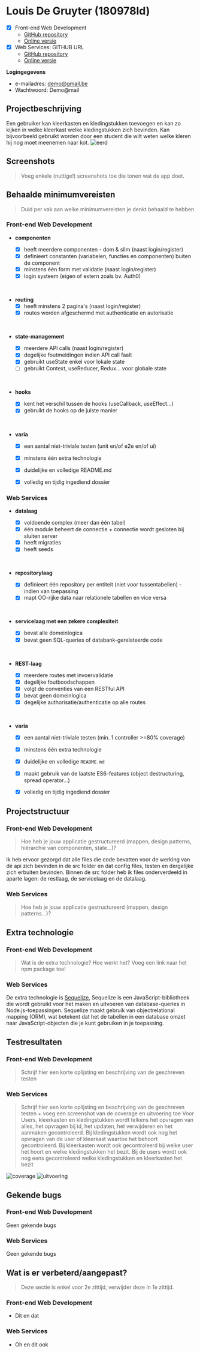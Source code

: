 # Louis De Gruyter (180978ld)



- [x] Front-end Web Development
  - [GitHub repository](https://github.com/Web-IV/2223-frontendweb-LouisDeGruyter)
  - [Online versie](https://wherearemyclothes.onrender.com)
- [x] Web Services: GITHUB URL
  - [GitHub repository](https://github.com/Web-IV/2223-webservices-LouisDeGruyter)
  - [Online versie](https://webservices-louisdegruyter.onrender.com)

**Logingegevens**

- e-mailadres: demo@gmail.be
- Wachtwoord: Demo@mail

## Projectbeschrijving

Een gebruiker kan kleerkasten en kledingstukken toevoegen en kan zo kijken in welke kleerkast welke kledingstukken zich bevinden. Kan bijvoorbeeld gebruikt worden door een student die wilt weten welke kleren hij nog moet meenemen naar kot.
![eerd](/images/eerd.png)
## Screenshots

> Voeg enkele (nuttige!) screenshots toe die tonen wat de app doet.

## Behaalde minimumvereisten

> Duid per vak aan welke minimumvereisten je denkt behaald te hebben

### Front-end Web Development

- **componenten**

  - [x] heeft meerdere componenten - dom & slim (naast login/register)
  - [x] definieert constanten (variabelen, functies en componenten) buiten de component
  - [x] minstens één form met validatie (naast login/register)
  - [x] login systeem (eigen of extern zoals bv. Auth0)
<br />

- **routing**
  - [x] heeft minstens 2 pagina's (naast login/register)
  - [x] routes worden afgeschermd met authenticatie en autorisatie
<br />

- **state-management**

  - [x] meerdere API calls (naast login/register)
  - [x] degelijke foutmeldingen indien API call faalt
  - [x] gebruikt useState enkel voor lokale state
  - [ ] gebruikt Context, useReducer, Redux… voor globale state
<br />

- **hooks**

  - [x] kent het verschil tussen de hooks (useCallback, useEffect…)
  - [x] gebruikt de hooks op de juiste manier
<br />

- **varia**
  - [x] een aantal niet-triviale testen (unit en/of e2e en/of ui)
  - [x] minstens één extra technologie
  - [x] duidelijke en volledige README.md
  - [x] volledig en tijdig ingediend dossier


### Web Services

- **datalaag**

  - [x] voldoende complex (meer dan één tabel)
  - [x] één module beheert de connectie + connectie wordt gesloten bij sluiten server
  - [x] heeft migraties
  - [x] heeft seeds
<br />

- **repositorylaag**

  - [x] definieert één repository per entiteit (niet voor tussentabellen) - indien van toepassing
  - [x] mapt OO-rijke data naar relationele tabellen en vice versa
<br />

- **servicelaag met een zekere complexiteit**

  - [x] bevat alle domeinlogica
  - [x] bevat geen SQL-queries of databank-gerelateerde code
<br />

- **REST-laag**

  - [x] meerdere routes met invoervalidatie
  - [x] degelijke foutboodschappen
  - [x] volgt de conventies van een RESTful API
  - [x] bevat geen domeinlogica
  - [x] degelijke authorisatie/authenticatie op alle routes
<br />

- **varia**
  - [x] een aantal niet-triviale testen (min. 1 controller >=80% coverage)
  - [x] minstens één extra technologie
  - [x] duidelijke en volledige `README.md`
  - [x] maakt gebruik van de laatste ES6-features (object destructuring, spread operator...)
  - [x] volledig en tijdig ingediend dossier


## Projectstructuur

### Front-end Web Development

> Hoe heb je jouw applicatie gestructureerd (mappen, design patterns, hiërarchie van componenten, state...)?

Ik heb ervoor gezorgd dat alle files die code bevatten voor de werking van de api zich bevinden in de src folder en dat config files, testen en dergelijke zich erbuiten bevinden. Binnen de src folder heb ik files onderverdeeld in aparte lagen: de restlaag, de servicelaag en de datalaag.

### Web Services

> Hoe heb je jouw applicatie gestructureerd (mappen, design patterns...)?

## Extra technologie

### Front-end Web Development

> Wat is de extra technologie? Hoe werkt het? Voeg een link naar het npm package toe!

### Web Services

De extra technologie is [Sequelize](https://github.com/sequelize/sequelize), Sequelize is een JavaScript-bibliotheek die wordt gebruikt voor het maken en uitvoeren van database-queries in Node.js-toepassingen. Sequelize maakt gebruik van objectrelational mapping (ORM), wat betekent dat het de tabellen in een database omzet naar JavaScript-objecten die je kunt gebruiken in je toepassing.


## Testresultaten

### Front-end Web Development

> Schrijf hier een korte oplijsting en beschrijving van de geschreven testen

### Web Services

> Schrijf hier een korte oplijsting en beschrijving van de geschreven testen + voeg een screenshot van de coverage en uitvoering toe
Voor Users, kleerkasten en kledingstukken wordt telkens het opvragen van alles, het opvragen bij id, het updaten, het verwijderen en het aanmaken gecontroleerd. Bij kledingstukken wordt ook nog het opvragen van de user of kleerkast waartoe het behoort gecontroleerd. Bij kleerkasten wordt ook gecontroleerd bij welke user het hoort en welke kledingstukken het bezit.
Bij de users wordt ook nog eens gecontroleerd welke kledingstukken en kleerkasten het bezit

![coverage](/images/coverage.png)
![uitvoering](/images/test.png)
## Gekende bugs

### Front-end Web Development
Geen gekende bugs

### Web Services
Geen gekende bugs

## Wat is er verbeterd/aangepast?

> Deze sectie is enkel voor 2e zittijd, verwijder deze in 1e zittijd.

### Front-end Web Development

- Dit en dat

### Web Services

- Oh en dit ook
